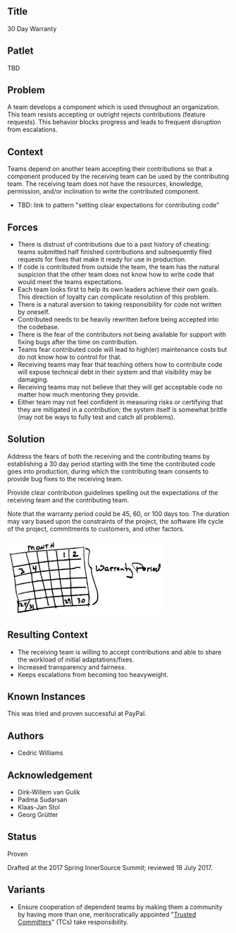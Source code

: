 ## Title

30 Day Warranty

## Patlet

TBD

## Problem

A team develops a component which is used throughout an organization.  This team resists accepting or outright rejects contributions (feature requests).  This behavior blocks progress and leads to frequent disruption from escalations.

## Context

Teams depend on another team accepting their contributions so that a component produced by the receiving team can be used by the contributing team. The receiving team does not have the resources, knowledge, permission, and/or inclination to write the contributed component.

- TBD: link to pattern "setting clear expectations for contributing code"

## Forces

- There is distrust of contributions due to a past history of cheating: teams
  submitted half finished contributions and subsequently filed requests for
  fixes that make it ready for use in production.
- If code is contributed from outside the team, the team has the natural
  suspicion that the other team does not know how to write code that would
  meet the teams expectations.
- Each team looks first to help its own leaders achieve their own goals. This direction
  of loyalty can complicate resolution of this problem.
- There is a natural aversion to taking responsibility for code not written
  by oneself.
- Contributed needs to be heavily rewritten before being accepted into the
  codebase.
- There is the fear of the contributors not being available for support with
  fixing bugs after the time on contribution.
- Teams fear contributed code will lead to high(er) maintenance costs but do
  not know how to control for that.
- Receiving teams may fear that teaching others how to contribute code will
  expose technical debt in their system and that visibility may be damaging.
- Receiving teams may not believe that they will get acceptable code no
  matter how much mentoring they provide.
- Either team may not feel confident in measuring risks or certifying that
  they are mitigated in a contribution; the system itself is somewhat brittle
  (may not be ways to fully test and catch all problems).

## Solution

Address the fears of both the receiving and the contributing teams by establishing a 30 day period starting with the time the contributed code goes into production, during which the contributing team consents to provide bug fixes to the receiving team.

Provide clear contribution guidelines spelling out the expectations of the receiving team and the contributing team.

Note that the warranty period could be 45, 60, or 100 days too. The duration may vary based upon the constraints of the project, the software life cycle of the project, commitments to customers, and other factors.

<img alt="30 Day Warranty" src="/assets/img/thirtydaywarranty.jpg" width="70%">

## Resulting Context

- The receiving team is willing to accept contributions and able to share the
  workload of initial adaptations/fixes.
- Increased transparency and fairness.
- Keeps escalations from becoming too heavyweight.

## Known Instances

This was tried and proven successful at PayPal.

## Authors

- Cedric Williams

## Acknowledgement

- Dirk-Willem van Gulik
- Padma Sudarsan
- Klaas-Jan Stol
- Georg Grütter

## Status

Proven

Drafted at the 2017 Spring InnerSource Summit; reviewed 18 July 2017.

## Variants

- Ensure cooperation of dependent teams by making them a community by having
  more than one, meritocratically appointed "[Trusted Committers](./trusted-committer.md)" (TCs) take responsibility.
